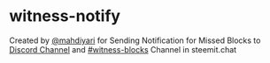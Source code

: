 # witness-notify
Created by [@mahdiyari](https://steemit.com/@mahdiyari) for Sending Notification for Missed Blocks to [Discord Channel](https://discord.gg/QfRpwte) and [#witness-blocks](https://steemit.chat/channel/witness-blocks) Channel in steemit.chat

